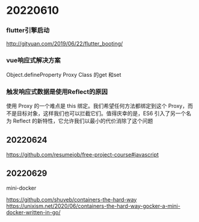 # 20220610



### flutter引擎启动 

 http://gityuan.com/2019/06/22/flutter_booting/

### vue响应式解决方案

Object.defineProperty
Proxy
Class  的get 和set

### 触发响应式数据是使用Reflect的原因

使用 Proxy 的一个难点是 this 绑定。我们希望任何方法都绑定到这个 Proxy，而不是目标对象，这样我们也可以拦截它们。值得庆幸的是，ES6 引入了另一个名为 Reflect 的新特性，它允许我们以最小的代价消除了这个问题

## 20220624

https://github.com/resumejob/free-project-course#javascript

## 20220629

mini-docker

https://github.com/shuveb/containers-the-hard-way
https://unixism.net/2020/06/containers-the-hard-way-gocker-a-mini-docker-written-in-go/